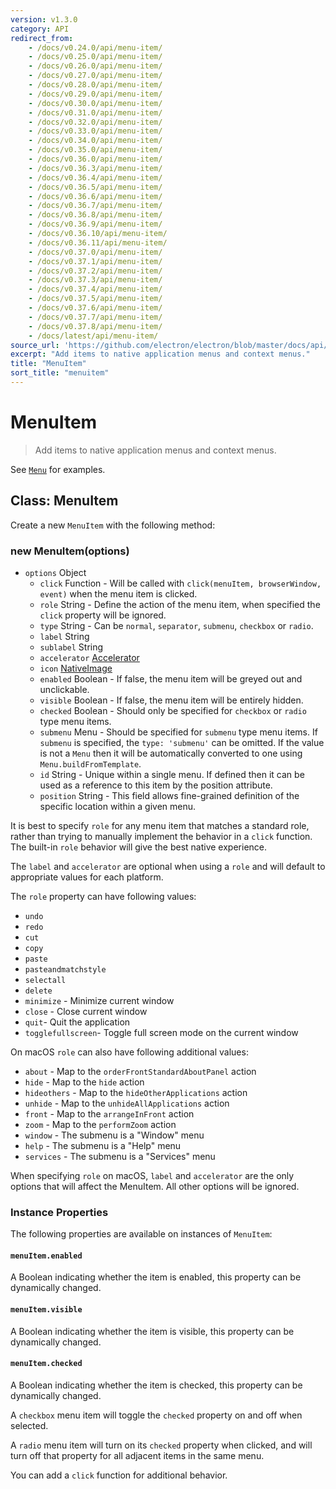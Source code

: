 ```yaml
---
version: v1.3.0
category: API
redirect_from:
    - /docs/v0.24.0/api/menu-item/
    - /docs/v0.25.0/api/menu-item/
    - /docs/v0.26.0/api/menu-item/
    - /docs/v0.27.0/api/menu-item/
    - /docs/v0.28.0/api/menu-item/
    - /docs/v0.29.0/api/menu-item/
    - /docs/v0.30.0/api/menu-item/
    - /docs/v0.31.0/api/menu-item/
    - /docs/v0.32.0/api/menu-item/
    - /docs/v0.33.0/api/menu-item/
    - /docs/v0.34.0/api/menu-item/
    - /docs/v0.35.0/api/menu-item/
    - /docs/v0.36.0/api/menu-item/
    - /docs/v0.36.3/api/menu-item/
    - /docs/v0.36.4/api/menu-item/
    - /docs/v0.36.5/api/menu-item/
    - /docs/v0.36.6/api/menu-item/
    - /docs/v0.36.7/api/menu-item/
    - /docs/v0.36.8/api/menu-item/
    - /docs/v0.36.9/api/menu-item/
    - /docs/v0.36.10/api/menu-item/
    - /docs/v0.36.11/api/menu-item/
    - /docs/v0.37.0/api/menu-item/
    - /docs/v0.37.1/api/menu-item/
    - /docs/v0.37.2/api/menu-item/
    - /docs/v0.37.3/api/menu-item/
    - /docs/v0.37.4/api/menu-item/
    - /docs/v0.37.5/api/menu-item/
    - /docs/v0.37.6/api/menu-item/
    - /docs/v0.37.7/api/menu-item/
    - /docs/v0.37.8/api/menu-item/
    - /docs/latest/api/menu-item/
source_url: 'https://github.com/electron/electron/blob/master/docs/api/menu-item.md'
excerpt: "Add items to native application menus and context menus."
title: "MenuItem"
sort_title: "menuitem"
---
```


# MenuItem

> Add items to native application menus and context menus.

See [`Menu`](http://electron.atom.io/docs/api/menu) for examples.

## Class: MenuItem

Create a new `MenuItem` with the following method:

### new MenuItem(options)

* `options` Object
  * `click` Function - Will be called with
    `click(menuItem, browserWindow, event)` when the menu item is clicked.
  * `role` String - Define the action of the menu item, when specified the
    `click` property will be ignored.
  * `type` String - Can be `normal`, `separator`, `submenu`, `checkbox` or
    `radio`.
  * `label` String
  * `sublabel` String
  * `accelerator` [Accelerator](http://electron.atom.io/docs/api/accelerator)
  * `icon` [NativeImage](http://electron.atom.io/docs/api/native-image)
  * `enabled` Boolean - If false, the menu item will be greyed out and
    unclickable.
  * `visible` Boolean - If false, the menu item will be entirely hidden.
  * `checked` Boolean - Should only be specified for `checkbox` or `radio` type
    menu items.
  * `submenu` Menu - Should be specified for `submenu` type menu items. If
    `submenu` is specified, the `type: 'submenu'` can be omitted. If the value
    is not a `Menu` then it will be automatically converted to one using
    `Menu.buildFromTemplate`.
  * `id` String - Unique within a single menu. If defined then it can be used
    as a reference to this item by the position attribute.
  * `position` String - This field allows fine-grained definition of the
    specific location within a given menu.

It is best to specify `role` for any menu item that matches a standard role,
rather than trying to manually implement the behavior in a `click` function.
The built-in `role` behavior will give the best native experience.

The `label` and `accelerator` are optional when using a `role` and will default
to appropriate values for each platform.

The `role` property can have following values:

* `undo`
* `redo`
* `cut`
* `copy`
* `paste`
* `pasteandmatchstyle`
* `selectall`
* `delete`
* `minimize` - Minimize current window
* `close` - Close current window
* `quit`- Quit the application
* `togglefullscreen`- Toggle full screen mode on the current window

On macOS `role` can also have following additional values:

* `about` - Map to the `orderFrontStandardAboutPanel` action
* `hide` - Map to the `hide` action
* `hideothers` - Map to the `hideOtherApplications` action
* `unhide` - Map to the `unhideAllApplications` action
* `front` - Map to the `arrangeInFront` action
* `zoom` - Map to the `performZoom` action
* `window` - The submenu is a "Window" menu
* `help` - The submenu is a "Help" menu
* `services` - The submenu is a "Services" menu

When specifying `role` on macOS, `label` and `accelerator` are the only options
that will affect the MenuItem. All other options will be ignored.

### Instance Properties

The following properties are available on instances of `MenuItem`:

#### `menuItem.enabled`

A Boolean indicating whether the item is enabled, this property can be
dynamically changed.

#### `menuItem.visible`

A Boolean indicating whether the item is visible, this property can be
dynamically changed.

#### `menuItem.checked`

A Boolean indicating whether the item is checked, this property can be
dynamically changed.

A `checkbox` menu item will toggle the `checked` property on and off when
selected.

A `radio` menu item will turn on its `checked` property when clicked, and
will turn off that property for all adjacent items in the same menu.

You can add a `click` function for additional behavior.

